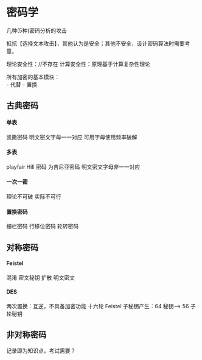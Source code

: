 





# 密码学



<!-- #### 明文处理方式
分组密码
流密码 -->


几种(5种)密码分析的攻击

抵抗【选择文本攻击】，其他认为是安全；其他不安全，设计密码算法时需要考量。




理论安全性：//不存在
计算安全性：原理基于计算复杂性理论






所有加密的基本模块：  
    - 代替
    - 置换


## 古典密码

#### 单表
凯撒密码
明文密文字母一一对应
可用字母使用频率破解

#### 多表
playfair
Hill 密码
为吉尼亚密码
明文密文字母非一一对应

#### 一次一密
理论不可破
实际不可行

#### 置换密码
栅栏密码
行移位密码
轮转密码

<!-- ~~~~~~~~~~~~~~~~~~~~~~~~~~~~~~~~~~~~~~~~~~~~~~~~~~~~~~~~~~~~~~~~~~~~~~ -->

## 对称密码

#### Feistel
混淆 密文秘钥
扩散 明文密文

#### DES
两次置换：互逆，不具备加密功能
十六轮 Feistel
子秘钥产生：64 秘钥--> 56 子轮秘钥

<!-- ~~~~~~~~~~~~~~~~~~~~~~~~~~~~~~~~~~~~~~~~~~~~~~~~~~~~~~~~~~~~~~~~~~~~~~ -->

## 非对称密码



记录即为知识点，考试需要？